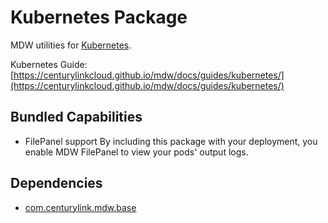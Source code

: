 # Kubernetes Package

MDW utilities for [Kubernetes](https://kubernetes.io/).

Kubernetes Guide:
[https://centurylinkcloud.github.io/mdw/docs/guides/kubernetes/](https://centurylinkcloud.github.io/mdw/docs/guides/kubernetes/)

## Bundled Capabilities
  - FilePanel support
    By including this package with your deployment, you enable MDW FilePanel to view your pods' output logs. 

## Dependencies
  - [com.centurylink.mdw.base](https://github.com/CenturyLinkCloud/mdw/blob/master/mdw-workflow/assets/com/centurylink/mdw/base/readme.md)
